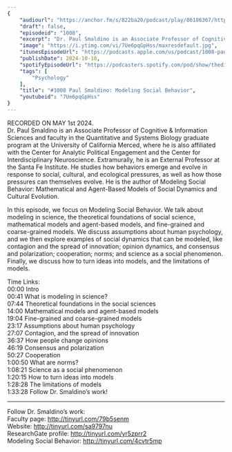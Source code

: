 ```yaml
---
{
	"audiourl": "https://anchor.fm/s/822ba20/podcast/play/86186367/https%3A%2F%2Fd3ctxlq1ktw2nl.cloudfront.net%2Fstaging%2F2024-4-1%2F220627f6-4123-ce8f-4317-fc71309d7377.m4a",
	"draft": false,
	"episodeid": "1008",
	"excerpt": "Dr. Paul Smaldino is an Associate Professor of Cognitive & Information Sciences and faculty in the Quantitative and Systems Biology graduate program at the University of California Merced, where he is also affiliated with the Center for Analytic Political Engagement and the Center for Interdisciplinary Neuroscience. Extramurally, he is an External Professor at the Santa Fe Institute. He studies how behaviors emerge and evolve in response to social, cultural, and ecological pressures, as well as how those pressures can themselves evolve. He is the author of Modeling Social Behavior: Mathematical and Agent-Based Models of Social Dynamics and Cultural Evolution.",
	"image": "https://i.ytimg.com/vi/7Ue6pqGpHss/maxresdefault.jpg",
	"itunesEpisodeUrl": "https://podcasts.apple.com/us/podcast/1008-paul-smaldino-modeling-social-behavior/id1451347236?i=1000673607658&uo=4",
	"publishDate": 2024-10-18,
	"spotifyEpisodeUrl": "https://podcasters.spotify.com/pod/show/thedissenter/episodes/1008-Paul-Smaldino-Modeling-Social-Behavior-e2j4mtv",
	"tags": [
		"Psychology"
	],
	"title": "#1008 Paul Smaldino: Modeling Social Behavior",
	"youtubeid": "7Ue6pqGpHss"
}
---
```

RECORDED ON MAY 1st 2024.  
Dr. Paul Smaldino is an Associate Professor of Cognitive & Information Sciences and faculty in the Quantitative and Systems Biology graduate program at the University of California Merced, where he is also affiliated with the Center for Analytic Political Engagement and the Center for Interdisciplinary Neuroscience. Extramurally, he is an External Professor at the Santa Fe Institute. He studies how behaviors emerge and evolve in response to social, cultural, and ecological pressures, as well as how those pressures can themselves evolve. He is the author of Modeling Social Behavior: Mathematical and Agent-Based Models of Social Dynamics and Cultural Evolution.

In this episode, we focus on Modeling Social Behavior. We talk about modeling in science, the theoretical foundations of social science, mathematical models and agent-based models, and fine-grained and coarse-grained models. We discuss assumptions about human psychology, and we then explore examples of social dynamics that can be modeled, like contagion and the spread of innovation; opinion dynamics, and consensus and polarization; cooperation; norms; and science as a social phenomenon. Finally, we discuss how to turn ideas into models, and the limitations of models.

Time Links:  
<time>00:00</time> Intro  
<time>00:41</time> What is modeling in science?  
<time>07:44</time> Theoretical foundations in the social sciences  
<time>14:00</time> Mathematical models and agent-based models  
<time>19:04</time> Fine-grained and coarse-grained models  
<time>23:17</time> Assumptions about human psychology  
<time>27:07</time> Contagion, and the spread of innovation  
<time>36:37</time> How people change opinions  
<time>46:19</time> Consensus and polarization  
<time>50:27</time> Cooperation  
<time>1:00:50</time> What are norms?  
<time>1:08:21</time> Science as a social phenomenon  
<time>1:20:15</time> How to turn ideas into models  
<time>1:28:28</time> The limitations of models  
<time>1:33:28</time> Follow Dr. Smaldino’s work!

---

Follow Dr. Smaldino’s work:  
Faculty page: http://tinyurl.com/79b5senm  
Website: http://tinyurl.com/sa9797nu  
ResearchGate profile: http://tinyurl.com/yr5zprr2  
Modeling Social Behavior: http://tinyurl.com/4cvtr5mp
